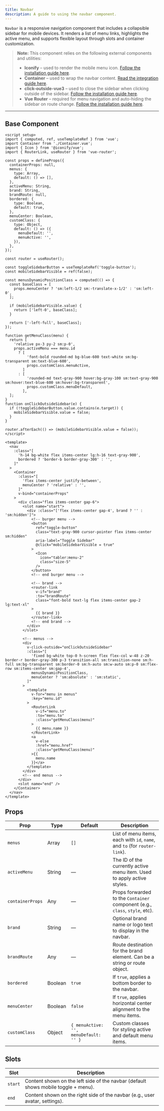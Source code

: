 ```yaml
---
title: Navbar
description: A guide to using the navbar component.
---
```


`Navbar` is a responsive navigation component that includes a collapsible sidebar for mobile devices. It renders a list of menu links, highlights the active menu, and supports flexible layout through slots and container customization.

> **Note:** This component relies on the following external components and utilities:
> * **Iconify** – used to render the mobile menu icon. [Follow the installation guide here](https://iconify.design/docs/icon-components/vue/).
> * **Container** – used to wrap the navbar content. [Read the integration guide here](/components/container).
> * **click-outside-vue3** – used to close the sidebar when clicking outside of the sidebar. [Follow the installation guide here](https://www.npmjs.com/package/click-outside-vue3).
> * **Vue Router** – required for menu navigation and auto-hiding the sidebar on route change. [Follow the installation guide here](https://router.vuejs.org/installation.html).

---

## Base Component

```vue
<script setup>
import { computed, ref, useTemplateRef } from 'vue';
import Container from './Container.vue';
import { Icon } from '@iconify/vue';
import { RouterLink, useRouter } from 'vue-router';

const props = defineProps({
  containerProps: null,
  menus: {
    type: Array,
    default: () => [],
  },
  activeMenu: String,
  brand: String,
  brandRoute: null,
  bordered: {
    type: Boolean,
    default: true,
  },
  menuCenter: Boolean,
  customClass: {
    type: Object,
    default: () => ({
      menuDefault: '',
      menuActive: '',
    }),
  },
});

const router = useRouter();

const toggleSidebarButton = useTemplateRef('toggle-button');
const mobileSidebarVisible = ref(false);

const menusDynamicPositionClass = computed(() => {
  const baseClass = [
    props.menuCenter ? 'sm:left-1/2 sm:-translate-x-1/2' : 'sm:left-0',
  ];

  if (mobileSidebarVisible.value) {
    return ['left-0', baseClass];
  }

  return ['-left-full', baseClass];
});

function getMenuClass(menu) {
  return [
    'relative px-3 py-2 sm:p-0',
    props.activeMenu === menu.id
      ? [
          'font-bold rounded-md bg-blue-600 text-white sm:bg-transparent sm:text-blue-600',
          props.customClass.menuActive,
        ]
      : [
          'rounded-md text-gray-900 hover:bg-gray-100 sm:text-gray-900 sm:hover:text-blue-600 sm:hover:bg-transparent',
          props.customClass.menuDefault,
        ],
  ];
}
function onClickOutsideSidebar(e) {
  if (!toggleSidebarButton.value.contains(e.target)) {
    mobileSidebarVisible.value = false;
  }
}

router.afterEach(() => (mobileSidebarVisible.value = false));
</script>

<template>
  <nav
    :class="[
      'h-14 bg-white flex items-center lg:h-16 text-gray-900',
      bordered ? 'border-b border-gray-300' : '',
    ]"
  >
    <Container
      :class="[
        'flex items-center justify-between',
        menuCenter ? 'relative' : '',
      ]"
      v-bind="containerProps"
    >
      <div class="flex items-center gap-6">
        <slot name="start">
          <div :class="['flex items-center gap-4', brand ? '' : 'sm:hidden']">
            <!-- burger menu -->
            <button
              ref="toggle-button"
              class="text-gray-900 cursor-pointer flex items-center sm:hidden"
              aria-label="Toggle Sidebar"
              @click="mobileSidebarVisible = true"
            >
              <Icon
                icon="tabler:menu-2"
                class="size-5"
              />
            </button>
            <!-- end burger menu -->

            <!-- brand -->
            <router-link
              v-if="brand"
              :to="brandRoute"
              class="font-bold text-lg flex items-center gap-2 lg:text-xl"
            >
              {{ brand }}
            </router-link>
            <!-- end brand -->
          </div>
        </slot>

        <!-- menus -->
        <div
          v-click-outside="onClickOutsideSidebar"
          :class="[
            'fixed bg-white top-0 h-screen flex flex-col w-48 z-20 border-r border-gray-300 p-3 transition-all sm:transition-none sm:h-full sm:bg-transparent sm:border-0 sm:h-auto sm:w-auto sm:p-0 sm:flex-row sm:items-center sm:gap-4',
            menusDynamicPositionClass,
            menuCenter ? 'sm:absolute' : 'sm:static',
          ]"
        >
          <template
            v-for="menu in menus"
            :key="menu.id"
          >
            <RouterLink
              v-if="menu.to"
              :to="menu.to"
              :class="getMenuClass(menu)"
            >
              {{ menu.name }}
            </RouterLink>
            <a
              v-else
              :href="menu.href"
              :class="getMenuClass(menu)"
            >{{
              menu.name
            }}</a>
          </template>
        </div>
        <!-- end menus -->
      </div>
      <slot name="end" />
    </Container>
  </nav>
</template>
```

## Props

| Prop             | Type    | Default                               | Description                                                                 |
| ---------------- | ------- | ------------------------------------- | --------------------------------------------------------------------------- |
| `menus`          | Array   | `[]`                                  | List of menu items, each with `id`, `name`, and `to` (for `router-link`).   |
| `activeMenu`     | String  | —                                     | The ID of the currently active menu item. Used to apply active styles.      |
| `containerProps` | Any     | —                                     | Props forwarded to the `Container` component (e.g., `class`, `style`, etc). |
| `brand`          | String  | —                                     | Optional brand name or logo text to display in the navbar.                  |
| `brandRoute`     | Any     | —                                     | Route destination for the brand element. Can be a string or route object.   |
| `bordered`       | Boolean | `true`                                | If `true`, applies a bottom border to the navbar.                           |
| `menuCenter`     | Boolean | `false`                               | If `true`, applies horizontal center alignment to the menu items.           |
| `customClass`    | Object  | `{ menuActive: '', menuDefault: '' }` | Custom classes for styling active and default menu items.                   |

## Slots

| Slot | Description                                                                        |
| --------- | ---------------------------------------------------------------------------------- |
| `start`   | Content shown on the left side of the navbar (default shows mobile toggle + menu). |
| `end`     | Content shown on the right side of the navbar (e.g., user avatar, settings).       |
